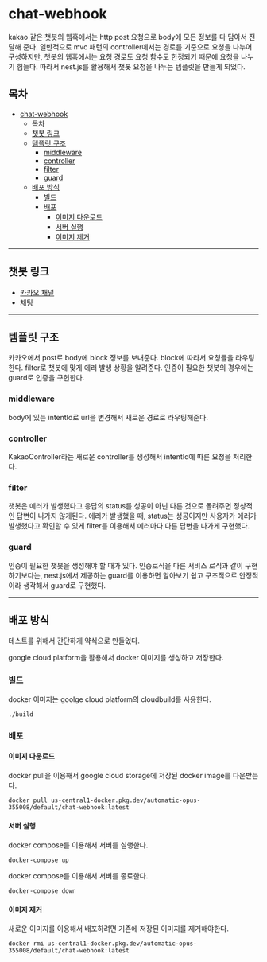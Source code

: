 # chat-webhook

kakao 같은 챗봇의 웹훅에서는 http post 요청으로 body에 모든 정보를 다 담아서 전달해 준다. 일반적으로 mvc 패턴의 controller에서는 경로를 기준으로 요청을 나누어 구성하지만, 챗봇의 웹훅에서는 요청 경로도 요청 함수도 한정되기 때문에 요청을 나누기 힘들다. 따라서 nest.js를 활용해서 챗봇 요청을 나누는 템플릿을 만들게 되었다.

## 목차

- [chat-webhook](#chat-webhook)
  - [목차](#목차)
  - [챗봇 링크](#챗봇-링크)
  - [템플릿 구조](#템플릿-구조)
    - [middleware](#middleware)
    - [controller](#controller)
    - [filter](#filter)
    - [guard](#guard)
  - [배포 방식](#배포-방식)
    - [빌드](#빌드)
    - [배포](#배포)
      - [이미지 다운로드](#이미지-다운로드)
      - [서버 실행](#서버-실행)
      - [이미지 제거](#이미지-제거)

---

## 챗봇 링크

- [카카오 채널](https://pf.kakao.com/_QVdcxb)
- [채팅](https://pf.kakao.com/_QVdcxb/chat)

---

## 템플릿 구조

카카오에서 post로 body에 block 정보를 보내준다. block에 따라서 요청들을 라우팅 한다. filter로 챗봇에 맞게 에러 발생 상황을 알려준다. 인증이 필요한 챗봇의 경우에는 guard로 인증을 구현한다.

### middleware

body에 있는 intentId로 url을 변경해서 새로운 경로로 라우팅해준다.

### controller

KakaoController라는 새로운 controller를 생성해서 intentId에 따른 요청을 처리한다.

### filter

챗봇은 에러가 발생했다고 응답의 status를 성공이 아닌 다른 것으로 돌려주면 정상적인 답변이 나가지 않게된다. 에러가 발생했을 때, status는 성공이지만 사용자가 에러가 발생했다고 확인할 수 있게 filter를 이용해서 에러마다 다른 답변을 나가게 구현했다.

### guard

인증이 필요한 챗봇을 생성해야 할 때가 있다. 인증로직을 다른 서비스 로직과 같이 구현하기보다는, nest.js에서 제공하는 guard를 이용하면 알아보기 쉽고 구조적으로 안정적이라 생각해서 guard로 구현했다.

---

## 배포 방식

테스트를 위해서 간단하게 약식으로 만들었다.

google cloud platform을 활용해서 docker 이미지를 생성하고 저장한다.

### 빌드

docker 이미지는 goolge cloud platform의 cloudbuild를 사용한다.

    ./build

### 배포

#### 이미지 다운로드

docker pull을 이용해서 google cloud storage에 저장된 docker image를 다운받는다.

    docker pull us-central1-docker.pkg.dev/automatic-opus-355008/default/chat-webhook:latest

#### 서버 실행

docker compose를 이용해서 서버를 실행한다.

    docker-compose up

docker compose를 이용해서 서버를 종료한다.

    docker-compose down

#### 이미지 제거

새로운 이미지를 이용해서 배포하려면 기존에 저장된 이미지를 제거해야한다.

    docker rmi us-central1-docker.pkg.dev/automatic-opus-355008/default/chat-webhook:latest

